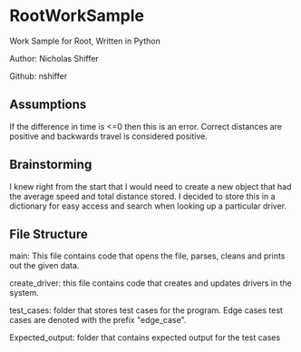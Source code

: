 # RootWorkSample

Work Sample for Root, Written in Python

Author: Nicholas Shiffer

Github: nshiffer

## Assumptions

If the difference in time is <=0 then this is an error.
Correct distances are positive and backwards travel is considered positive.

## Brainstorming

I knew right from the start that I would need to create a new object that had the average speed and total distance stored. I decided to store this in a dictionary for easy access and search when looking up a particular driver.

## File Structure

main: This file contains code that opens the file, parses, cleans and prints out the given data.

create_driver: this file contains code that creates and updates drivers in the system.

test_cases: folder that stores test cases for the program. Edge cases test cases are denoted with the prefix "edge_case".

Expected_output: folder that contains expected output for the test cases
